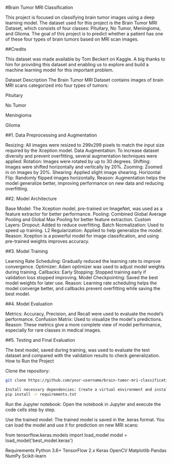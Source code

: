 #Brain Tumor MRI Classification

This project is focused on classifying brain tumor images using a deep learning model. The dataset used for this project is the Brain Tumor MRI Dataset, which consists of four classes: Pituitary, No Tumor, Meningioma, and Glioma. The goal of this project is to predict whether a patient has one of these four types of brain tumors based on MRI scan images.

##Credits

This dataset was made available by Tom Beckert on Kaggle. A big thanks to him for providing this dataset and enabling us to explore and build a machine learning model for this important problem.

Dataset Description
The Brain Tumor MRI Dataset contains images of brain MRI scans categorized into four types of tumors:

Pituitary

No Tumor

Meningioma 

Glioma 

##1. Data Preprocessing and Augmentation

Resizing: All images were resized to 299x299 pixels to match the input size required by the Xception model.
Data Augmentation: To increase dataset diversity and prevent overfitting, several augmentation techniques were applied:
Rotation: Images were rotated by up to 30 degrees.
Shifting: Images were shifted horizontally and vertically by 20%.
Zooming: Zoomed in on images by 20%.
Shearing: Applied slight image shearing.
Horizontal Flip: Randomly flipped images horizontally.
Reason: Augmentation helps the model generalize better, improving performance on new data and reducing overfitting.

##2. Model Architecture

Base Model: The Xception model, pre-trained on ImageNet, was used as a feature extractor for better performance.
Pooling: Combined Global Average Pooling and Global Max Pooling for better feature extraction.
Custom Layers:
Dropout: Added to reduce overfitting.
Batch Normalization: Used to speed up training.
L2 Regularization: Applied to help generalize the model.
Reason: Xception is a powerful model for image classification, and using pre-trained weights improves accuracy.

##3. Model Training

Learning Rate Scheduling: Gradually reduced the learning rate to improve convergence.
Optimizer: Adam optimizer was used to adjust model weights during training.
Callbacks:
Early Stopping: Stopped training early if validation loss stopped improving.
Model Checkpointing: Saved the best model weights for later use.
Reason: Learning rate scheduling helps the model converge better, and callbacks prevent overfitting while saving the best model.

##4. Model Evaluation

Metrics: Accuracy, Precision, and Recall were used to evaluate the model’s performance.
Confusion Matrix: Used to visualize the model's predictions.
Reason: These metrics give a more complete view of model performance, especially for rare classes in medical images.

##5. Testing and Final Evaluation

The best model, saved during training, was used to evaluate the test dataset and compared with the validation results to check generalization.
How to Run the Project

Clone the repository:
```bash
git clone https://github.com/your-username/brain-tumor-mri-classification.git
```

```bash
Install necessary dependencies: Create a virtual environment and install the required libraries using requirements.txt:
pip install -r requirements.txt
```

Run the Jupyter notebook: Open the notebook in Jupyter and execute the code cells step by step.

Use the trained model: The trained model is saved in the .keras format. You can load the model and use it for prediction on new MRI scans:

from tensorflow.keras.models import load_model
model = load_model('best_model.keras')

Requirements
Python 3.6+
TensorFlow 2.x
Keras
OpenCV
Matplotlib
Pandas
NumPy
Scikit-learn
